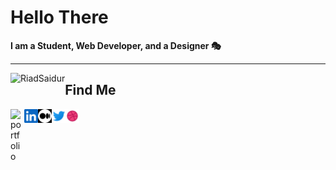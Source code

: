 # Hello There

**I am a Student, Web Developer, and a Designer 🎭**
***

<p><img align="left" src="https://github-readme-stats.vercel.app/api/top-langs?username=RiadSaidur&show_icons=true&locale=en&layout=compact&theme=radical&title_color=fff" alt="RiadSaidur" /></p>

## Find Me

[<img title="Portfolio" align="left" alt="portfolio" width="22px" src="https://www.svgrepo.com/show/298710/world-wide.svg" />][portfolio]
[<img title="LinkedIn" align="left" alt="LinkedIn" width="22px" src="src/assets/social/linkedin.png" />][linkedin]
[<img title="Medium" align="left" alt="Medium" width="22px" style="filter: invert()" src="src/assets/social/medium.png" />][medium]
[<img title="Twitter" align="left" alt="Twitter" width="22px" src="src/assets/social/twitter.png" />][twitter]
[<img title="Dribbble" align="left" alt="Dribbble" width="22px" src="src/assets/social/dribbble.png" />][dribbble]

[portfolio]: https://saiduriad.web.app/
[twitter]: https://twitter.com/RiadSaidur
[medium]: https://riadsaidur.medium.com/
[dribbble]: https://dribbble.com/RiadSaidur
[linkedin]: https://www.linkedin.com/in/riadsaidur/
